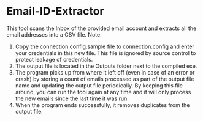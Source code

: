 # Email-ID-Extractor
This tool scans the Inbox of the provided email account and extracts all the email addresses into a CSV file.
Note:
1) Copy the connection.config.sample file to connection.config and enter your credentials in this new file. This file is ignored by source control to protect leakage of credentials.
2) The output file is located in the Outputs folder next to the compiled exe.
3) The program picks up from where it left off (even in case of an error or crash) by storing a count of emails processed as part of the output file name and updating the output file periodically. By keeping this file around, you can run the tool again at any time and it will only process the new emails since the last time it was run.
4) When the program ends successfully, it removes duplicates from the output file.
